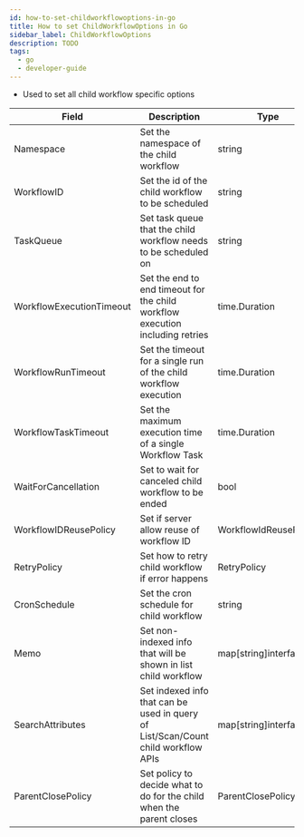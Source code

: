 ```yaml
---
id: how-to-set-childworkflowoptions-in-go
title: How to set ChildWorkflowOptions in Go
sidebar_label: ChildWorkflowOptions
description: TODO
tags:
  - go
  - developer-guide
---
```


- Used to set all child workflow specific options

| Field                   | Description                                                                       | Type                   |
| ------------------------ | --------------------------------------------------------------------------------- | ---------------------- |
| Namespace                | Set the namespace of the child workflow                                           | string                 |
| WorkflowID               | Set the id of the child workflow to be scheduled                                  | string                 |
| TaskQueue                | Set task queue that the child workflow needs to be scheduled on                   | string                 |
| WorkflowExecutionTimeout | Set the end to end timeout for the child workflow execution including retries     | time.Duration          |
| WorkflowRunTimeout       | Set the timeout for a single run of the child workflow execution                  | time.Duration          |
| WorkflowTaskTimeout      | Set the maximum execution time of a single Workflow Task                          | time.Duration          |
| WaitForCancellation      | Set to wait for canceled child workflow to be ended                               | bool                   |
| WorkflowIDReusePolicy    | Set if server allow reuse of workflow ID                                          | WorkflowIdReusePolicy  |
| RetryPolicy              | Set how to retry child workflow if error happens                                  | RetryPolicy            |
| CronSchedule             | Set the cron schedule for child workflow                                          | string                 |
| Memo                     | Set non-indexed info that will be shown in list child workflow                    | map[string]interface{} |
| SearchAttributes         | Set indexed info that can be used in query of List/Scan/Count child workflow APIs | map[string]interface{} |
| ParentClosePolicy        | Set policy to decide what to do for the child when the parent closes              | ParentClosePolicy      |
